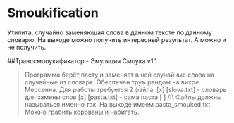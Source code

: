 # Smoukification
Утилита, случайно заменяющая слова в данном тексте по данному словарю. На выходе можно получить интересный результат. А можно и не получить.

##Транссмооукификатор - Эмуляция Смоука v1.1

> Программа берёт пасту и заменяет в ней случайные слова на случайные из словаря.
> Обеспечен труъ рандом на вихре Мерсенна.
> Для работы требуется 2 файла:
[x] [slova.txt] - словарь для замены слов
[x] [pasta.txt] - сама паста
[ ] /!\ Файлы должны называться именно так.
> На выходе имеем pasta_smouked.txt
> Можно грабить корованы и набигать.
